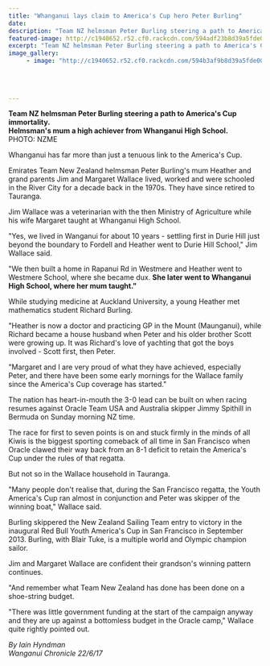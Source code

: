 ```yaml
---
title: "Whanganui lays claim to America's Cup hero Peter Burling"
date: 
description: "Team NZ helmsman Peter Burling steering a path to America's Cup immortality.. Helmsman's mum a high achiever from Whanganui High School..."
featured-image: http://c1940652.r52.cf0.rackcdn.com/594adf23b8d39a5fde00012d/America-Cup-Peter-Burling.jpg
excerpt: "Team NZ helmsman Peter Burling steering a path to America's Cup immortality.. Helmsman's mum a high achiever from Whanganui High School..."
image_gallery:
     - image: "http://c1940652.r52.cf0.rackcdn.com/594b3af9b8d39a5fde000161/burlings-family-photo.jpg"
    
    
    
    
---
```


<p><span><strong>Team NZ helmsman Peter Burling steering a path to America's Cup immortality.</strong><br /><strong>Helmsman's mum a high achiever from Whanganui High School.</strong><br />PHOTO: NZME</span></p>
<p class="element element-paragraph">Whanganui has far more than just a tenuous link to the America's Cup.</p>
<p class="element element-paragraph">Emirates Team New Zealand helmsman Peter Burling's mum Heather and grand parents Jim and Margaret Wallace lived, worked and were schooled in the River City for a decade back in the 1970s. They have since retired to Tauranga.</p>
<p class="element element-paragraph">Jim Wallace was a veterinarian with the then Ministry of Agriculture while his wife Margaret taught at Whanganui High School.</p>
<p class="element element-paragraph">"Yes, we lived in Wanganui for about 10 years - settling first in Durie Hill just beyond the boundary to Fordell and Heather went to Durie Hill School," Jim Wallace said.</p>
<p class="element element-paragraph">"We then built a home in Rapanui Rd in Westmere and Heather went to Westmere School, where she became dux. <strong>She later went to Whanganui High School, where her mum taught."</strong></p>
<p class="element element-paragraph">While studying medicine at Auckland University, a young Heather met mathematics student Richard Burling.</p>
<p class="element element-paragraph">"Heather is now a doctor and practicing GP in the Mount (Maunganui), while Richard became a house husband when Peter and his older brother Scott were growing up. It was Richard's love of yachting that got the boys involved - Scott first, then Peter.</p>
<p class="element element-paragraph">"Margaret and I are very proud of what they have achieved, especially Peter, and there have been some early mornings for the Wallace family since the America's Cup coverage has started."</p>
<p class="element element-paragraph">The nation has heart-in-mouth the 3-0 lead can be built on when racing resumes against Oracle Team USA and Australia skipper Jimmy Spithill in Bermuda on Sunday morning NZ time.</p>
<p class="element element-paragraph">The race for first to seven points is on and stuck firmly in the minds of all Kiwis is the biggest sporting comeback of all time in San Francisco when Oracle clawed their way back from an 8-1 deficit to retain the America's Cup under the rules of that regatta.</p>
<p class="element element-paragraph">But not so in the Wallace household in Tauranga.</p>
<p class="element element-paragraph">"Many people don't realise that, during the San Francisco regatta, the Youth America's Cup ran almost in conjunction and Peter was skipper of the winning boat," Wallace said.</p>
<p class="element element-paragraph">Burling skippered the New Zealand Sailing Team entry to victory in the inaugural Red Bull Youth America's Cup in San Francisco in September 2013. Burling, with Blair Tuke, is a multiple world and Olympic champion sailor.</p>
<p class="element element-paragraph">Jim and Margaret Wallace are confident their grandson's winning pattern continues.</p>
<p class="element element-paragraph">"And remember what Team New Zealand has done has been done on a shoe-string budget.</p>
<p class="element element-paragraph">"There was little government funding at the start of the campaign anyway and they are up against a bottomless budget in the Oracle camp," Wallace quite rightly pointed out.</p>
<p><em>By Iain Hyndman<br />Wanganui Chronicle 22/6/17</em></p>

